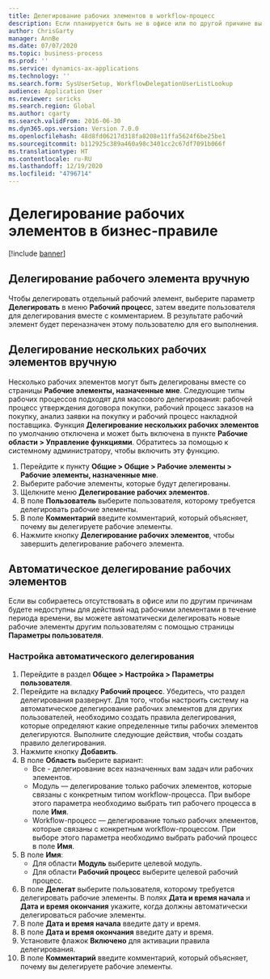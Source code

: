 ```yaml
---
title: Делегирование рабочих элементов в workflow-процесс
description: Если планируется быть не в офисе или по другой причине вы не сможете работать с рабочими элементами, имеется возможность делегировать или переназначить, рабочие элементы для других пользователей.
author: ChrisGarty
manager: AnnBe
ms.date: 07/07/2020
ms.topic: business-process
ms.prod: ''
ms.service: dynamics-ax-applications
ms.technology: ''
ms.search.form: SysUserSetup, WorkflowDelegationUserListLookup
audience: Application User
ms.reviewer: sericks
ms.search.region: Global
ms.author: cgarty
ms.search.validFrom: 2016-06-30
ms.dyn365.ops.version: Version 7.0.0
ms.openlocfilehash: 48d8fd06217d318fa8208e11ffa5624f6be25be1
ms.sourcegitcommit: b112925c389a460a98c3401cc2c67df7091b066f
ms.translationtype: HT
ms.contentlocale: ru-RU
ms.lasthandoff: 12/19/2020
ms.locfileid: "4796714"
---
```

# <a name="delegate-work-items-in-a-workflow"></a>Делегирование рабочих элементов в бизнес-правиле

[!include [banner](../../includes/banner.md)]

## <a name="manually-delegate-a-work-item"></a>Делегирование рабочего элемента вручную

Чтобы делегировать отдельный рабочий элемент, выберите параметр **Делегировать** в меню **Рабочий процесс**, затем введите пользователя для делегирования вместе с комментарием. В результате рабочий элемент будет переназначен этому пользователю для его выполнения.

## <a name="manually-delegate-multiple-work-items"></a>Делегирование нескольких рабочих элементов вручную

Несколько рабочих элементов могут быть делегированы вместе со страницы **Рабочие элементы, назначенные мне**. Следующие типы рабочих процессов подходят для массового делегирования: рабочей процесс утверждения договора покупки, рабочий процесс заказов на покупку, анализ заявки на покупку и рабочий процесс накладной поставщика. Функция **Делегирование нескольких рабочих элементов** по умолчанию отключена и может быть включена в пункте **Рабочие области > Управление функциями**. Обратитесь за помощью к системному администратору, чтобы включить эту функцию.
1.  Перейдите к пункту **Общие > Общие > Рабочие элементы > Рабочие элементы, назначенные мне**.
2.  Выберите рабочие элементы, которые будут делегированы.
3.  Щелкните меню **Делегирование рабочих элементов**.
4.  В поле **Пользователь** выберите пользователя, которому требуется делегировать рабочие элементы.
5.  В поле **Комментарий** введите комментарий, который объясняет, почему вы делегируете рабочие элементы.
6.  Нажмите кнопку **Делегирование рабочих элементов**, чтобы завершить делегирование рабочего элемента.

## <a name="automatically-delegate-work-items"></a>Автоматическое делегирование рабочих элементов

Если вы собираетесь отсутствовать в офисе или по другим причинам будете недоступны для действий над рабочими элементами в течение периода времени, вы можете автоматически делегировать новые рабочие элементы другим пользователям с помощью страницы **Параметры пользователя**.

### <a name="set-up-automatic-delegation"></a>Настройка автоматического делегирования
1. Перейдите в раздел **Общее > Настройка > Параметры пользователя**.
2. Перейдите на вкладку **Рабочий процесс**. Убедитесь, что раздел делегирования развернут. Для того, чтобы настроить систему на автоматическое делегирование рабочих элементов для других пользователей, необходимо создать правила делегирования, которые определяют какие определенные типы рабочих элементов делегируются. Выполните следующие действия, чтобы создать правило делегирования.  
3. Нажмите кнопку **Добавить**.
4. В поле **Область** выберите вариант:
    - Все - делегирование всех назначенных вам задач или рабочих элементов.
    - Модуль — делегирование только рабочих элементов, которые связаны с конкретным типом workflow-процесса. При выборе этого параметра необходимо выбрать тип рабочего процесса в поле **Имя**.
    - Workflow-процесс — делегирование только рабочих элементов, которые связаны с конкретным workflow-процессом. При выборе этого параметра необходимо выбрать рабочий процесс в поле **Имя**.  
5. В поле **Имя**:
    - Для области **Модуль** выберите целевой модуль.
    - Для области **Рабочий процесс** выберите целевой рабочий процесс.
6. В поле **Делегат** выберите пользователя, которому требуется делегировать рабочие элементы. В полях **Дата и время начала** и **Дата и время окончания** укажите, когда должны автоматически делегироваться рабочие элементы.  
7. В поле **Дата и время начала** введите дату и время.
8. В поле **Дата и время окончания** введите дату и время.
9. Установите флажок **Включено** для активации правила делегирования. 
10. В поле **Комментарий** введите комментарий, который объясняет, почему вы делегируете рабочие элементы.
